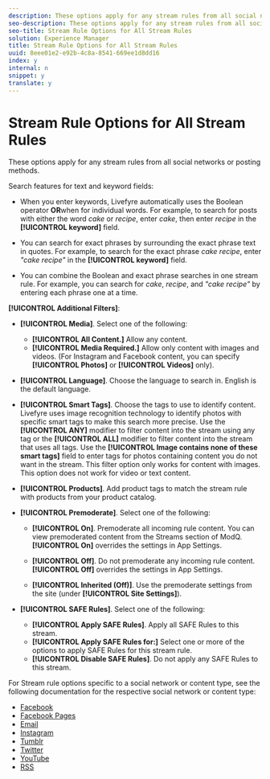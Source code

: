 ```yaml
---
description: These options apply for any stream rules from all social networks or posting methods.
seo-description: These options apply for any stream rules from all social networks or posting methods.
seo-title: Stream Rule Options for All Stream Rules
solution: Experience Manager
title: Stream Rule Options for All Stream Rules
uuid: 8eee01e2-e92b-4c8a-8541-669ee1d8dd16
index: y
internal: n
snippet: y
translate: y
---
```


# Stream Rule Options for All Stream Rules

These options apply for any stream rules from all social networks or posting methods.

Search features for text and keyword fields:

* When you enter keywords, Livefyre automatically uses the Boolean operator **OR**when for individual words. For example, to search for posts with either the word *cake* or *recipe*, enter *cake*, then enter *recipe* in the **[!UICONTROL keyword]** field.

* You can search for exact phrases by surrounding the exact phrase text in quotes. For example, to search for the exact phrase *cake recipe*, enter *"cake recipe"* in the **[!UICONTROL keyword]** field.

* You can combine the Boolean and exact phrase searches in one stream rule. For example, you can search for *cake*, *recipe*, and *"cake recipe"* by entering each phrase one at a time.

**[!UICONTROL Additional Filters]**:

* **[!UICONTROL Media]**. Select one of the following:

    * **[!UICONTROL All Content.]** Allow any content.
    * **[!UICONTROL Media Required.]** Allow only content with images and videos. (For Instagram and Facebook content, you can specify **[!UICONTROL Photos]** or **[!UICONTROL Videos]** only).

* **[!UICONTROL Language]**. Choose the language to search in. English is the default language.
* **[!UICONTROL Smart Tags]**. Choose the tags to use to identify content. Livefyre uses image recognition technology to identify photos with specific smart tags to make this search more precise. Use the **[!UICONTROL ANY]** modifier to filter content into the stream using any tag or the **[!UICONTROL ALL]** modifier to filter content into the stream that uses all tags. Use the **[!UICONTROL Image contains none of these smart tags]** field to enter tags for photos containing content you do not want in the stream. This filter option only works for content with images. This option does not work for video or text content. 

* **[!UICONTROL Products]**. Add product tags to match the stream rule with products from your product catalog.
* **[!UICONTROL Premoderate]**. Select one of the following:

    * **[!UICONTROL On]**. Premoderate all incoming rule content. You can view premoderated content from the Streams section of ModQ. **[!UICONTROL On]** overrides the settings in App Settings.
    
    * **[!UICONTROL Off]**. Do not premoderate any incoming rule content. **[!UICONTROL Off]** overrides the settings in App Settings.
    
    * **[!UICONTROL Inherited (Off)]**. Use the premoderate settings from the site (under **[!UICONTROL Site Settings]**).

* **[!UICONTROL SAFE Rules]**. Select one of the following:

    * **[!UICONTROL Apply SAFE Rules]**. Apply all SAFE Rules to this stream.
    * **[!UICONTROL Apply SAFE Rules for:]** Select one or more of the options to apply SAFE Rules for this stream rule.
    * **[!UICONTROL Disable SAFE Rules]**. Do not apply any SAFE Rules to this stream.

For Stream rule options specific to a social network or content type, see the following documentation for the respective social network or content type:

* [Facebook](c_facebook_rules.md#c_facebook_rules)
* [Facebook Pages](c_facebook_page_rules.md#c_facebook_page_rules)
* [Email](c_email_rules.md#c_email_rules)
* [Instagram](c_instagram_rules.md#c_instagram_rules)
* [Tumblr](c_tumblr_rules.md#c_tumblr_rules)
* [Twitter](c_twitter_rules.md#c_twitter_rules)
* [YouTube](c_youtube_rules.md#c_youtube_rules)
* [RSS](c_rss_rules_streams.md#c_rss_rules_streams)

